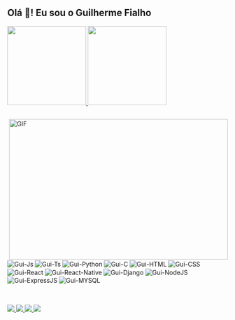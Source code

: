 <!--
**GuilhermeCF10/guilhermecf10** is a ✨ _special_ ✨ repository because its `README.md` (this file) appears on your GitHub profile.

Here are some ideas to get you started:

- 🔭 I’m currently working on ...
- 🌱 I’m currently learning ...
- 👯 I’m looking to collaborate on ...
- 🤔 I’m looking for help with ...
- 💬 Ask me about ...
- 📫 How to reach me: ...
- 😄 Pronouns: ...
- ⚡ Fun fact: ...
-->


## Olá 👋! Eu sou o Guilherme Fialho 
 <div style={flex:1, background-color: "#000"}>
  <a href="https://github.com/guilhermecf10">
   <img height="180em" src="https://github-readme-stats.vercel.app/api?username=guilhermecf10&show_icons=true&theme=blue-green&include_all_commits=true&count_private=true"/>
   <img height="180em" src="https://github-readme-stats.vercel.app/api/top-langs/?username=guilhermecf10&layout=compact&langs_count=16&theme=blue-green"/>
  </a>
</div>
  
  ##
  
  <img align="right" alt="GIF" src="https://github.com/abhisheknaiidu/abhisheknaiidu/blob/master/code.gif?raw=true" width="500" height="320" />
 
<div><br>
  <img align="center" alt="Gui-Js" src="https://img.shields.io/badge/JavaScript-323330?style=for-the-badge&logo=javascript&logoColor=F7DF1E">
  <img align="center" alt="Gui-Ts" src="https://img.shields.io/badge/TypeScript-007ACC?style=for-the-badge&logo=typescript&logoColor=white">
  <img align="center" alt="Gui-Python" src="https://img.shields.io/badge/Python-3776AB?style=for-the-badge&logo=python&logoColor=white">
  <img align="center" alt="Gui-C" src="https://img.shields.io/badge/C-00599C?style=for-the-badge&logo=c&logoColor=white">
  <img align="center" alt="Gui-HTML" src="https://img.shields.io/badge/HTML5-E34F26?style=for-the-badge&logo=html5&logoColor=white">
  <img align="center" alt="Gui-CSS" src="https://img.shields.io/badge/CSS3-1572B6?style=for-the-badge&logo=css3&logoColor=white">
  <img align="center" alt="Gui-React" src="https://img.shields.io/badge/React-20232A?style=for-the-badge&logo=react&logoColor=61DAFB">
  <img align="center" alt="Gui-React-Native" src="https://img.shields.io/badge/React_Native-20232A?style=for-the-badge&logo=react&logoColor=61DAFB">
  <img align="center" alt="Gui-Django" src="https://img.shields.io/badge/Django-092E20?style=for-the-badge&logo=django&logoColor=green">
  <img align="center" alt="Gui-NodeJS" src="https://img.shields.io/badge/Node.js-339933?style=for-the-badge&logo=nodedotjs&logoColor=white">
  <img align="center" alt="Gui-ExpressJS" src="https://img.shields.io/badge/Express.js-000000?style=for-the-badge&logo=express&logoColor=white">
  <img align="center" alt="Gui-MYSQL" src="https://img.shields.io/badge/MySQL-00000F?style=for-the-badge&logo=mysql&logoColor=white">
 
  
</div>
  
  ##
  
<div><br>
 <a href="https://www.linkedin.com/in/guilherme-fialho-90b050200/" target="_blank">
   <img src="https://img.shields.io/badge/-LinkedIn-%230077B5?style=for-the-badge&logo=linkedin&logoColor=white" target="_blank">
 </a> 
 <a href="https://guilhermecf10.github.io" target="_blank">
   <img src="https://img.shields.io/badge/Website-%2336465D.svg?&style=for-the-badge&logo=Tumblr&logoColor=white" target="_blank">
 </a>
 
 <a href="https://discord.gg/4ns4dbYWT2" target="_blank">
    <img src="https://img.shields.io/badge/Discord-7289DA?style=for-the-badge&logo=discord&logoColor=white" target="_blank">
 </a> 
                                                                                                                           
 <a href="mailto:guilhermec.fialho@gmail.com">
   <img src="https://img.shields.io/badge/-Gmail-%23333?style=for-the-badge&logo=gmail&logoColor=white" target="_blank">
 </a>
 
  
</div>

